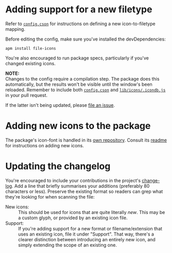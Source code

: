 Adding support for a new filetype
=================================

Refer to [`config.cson`][1] for instructions on defining a new icon-to-filetype mapping.

Before editing the config, make sure you've installed the devDependencies:

	apm install file-icons

You're also encouraged to run package specs, particularly if you've changed existing icons.

**NOTE:**  
Changes to the config require a compilation step. The package does this automatically,
but the results won't be visible until the window's been reloaded. Remember to include
both [`config.cson`][1] and [`lib/icons/.icondb.js`][2] in your pull request.

If the latter isn't being updated, please [file an issue][3].



Adding new icons to the package
===============================

The package's icon-font is handled in its [own repository][4].
Consult its [readme][5] for instructions on adding new icons.


Updating the changelog
======================

You're encouraged to include your contributions in the project's [change-log][6].
Add a line that briefly summarises your additions (preferably 80 characters or less).
Preserve the existing format so readers can grep what they're looking for when scanning the file:

<dl>
	<dt>New icons:</dt>
	<dd>
		This should be used for icons that are quite literally <em>new</em>.
		This may be a custom glyph, or provided by an existing icon file.
	</dd>
	<dt>Support:</dt>
	<dd>
		If you're adding support for a new format or filename/extension that uses an existing icon, file it under "Support".
		That way, there's a clearer distinction between introducing an entirely new icon, and simply extending the scope of an existing one.
	</dd>
</dl>


[1]: config.cson
[2]: lib/icons/.icondb.js
[3]: https://github.com/file-icons/atom/issues/new
[4]: https://github.com/file-icons/source
[5]: https://github.com/file-icons/source#adding-new-icons
[6]: CHANGELOG.md
